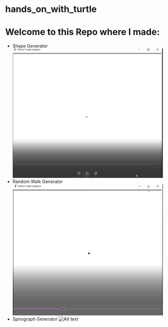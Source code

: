 # hands_on_with_turtle

# Welcome to this Repo where I made: 

* Shape Generator    ![ Alt text](shape.gif)
* Random Walk Generator     ![ Alt text](random_Walk.gif)
* Spirograph Generator      ![ Alt text](spiro.gif)




